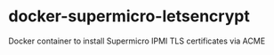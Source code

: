 # docker-supermicro-letsencrypt
Docker container to install Supermicro IPMI TLS certificates via ACME
